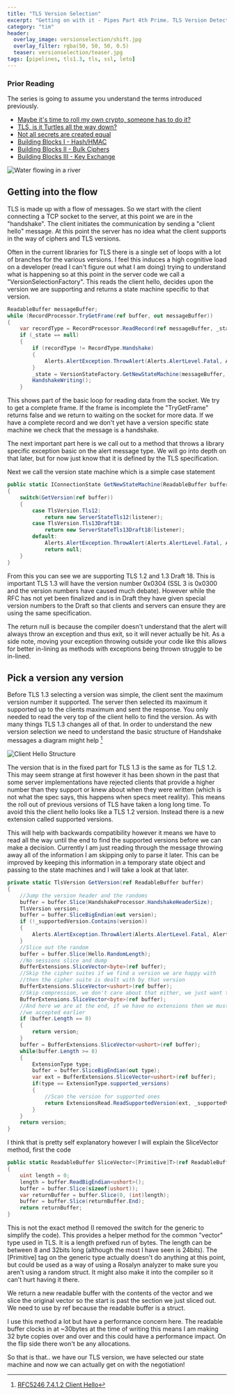 ```yaml
---
title: "TLS Version Selection"
excerpt: "Getting on with it - Pipes Part 4th Prime. TLS Version Detection"
category: "tim"
header:
  overlay_image: versionselection/shift.jpg
  overlay_filter: rgba(50, 50, 50, 0.5)
  teaser: versionselection/teaser.jpg
tags: [pipelines, tls1.3, tls, ssl, leto]
---
```


### Prior Reading

The series is going to assume you understand the terms introduced previously. 

* [Maybe it's time to roll my own crypto, someone has to do it?](https://cetus.io/tim/Maybe-its-time-to-roll-my-own-crypto/)
* [TLS, is it Turtles all the way down?](https://cetus.io/tim/TLS-Turtles-all-the-way-down/)
* [Not all secrets are created equal](https://cetus.io/tim/Not-all-secrets-are-created-equal/)
* [Building Blocks I - Hash/HMAC](https://cetus.io/tim/TLS-Building-blocks-I/)
* [Building Blocks II - Bulk Ciphers](https://cetus.io/tim/TLS-Building-blocks-II/)
* [Building Blocks III - Key Exchange](https://cetus.io/tim/TLS-Building-blocks-III/)

![Water flowing in a river](https://cetus.io/images/versionselection/water.jpg)

## Getting into the flow

TLS is made up with a flow of messages. So we start with the client connecting a TCP socket to the server, at this point we are in the
"handshake". The client initiates the communication by sending a "client hello" message. At this point the server has no idea what the client
supports in the way of ciphers and TLS versions. 

Often in the current libraries for TLS there is a single set of loops with a lot of
branches for the various versions. I feel this induces a high cognitive load on a developer (read I can't figure out what I am doing) 
trying to understand what is happening
so at this point in the server code we call a "VersionSelectionFactory". This reads the client hello, decides upon the version we are
supporting and returns a state machine specific to that version.

``` csharp
ReadableBuffer messageBuffer;
while (RecordProcessor.TryGetFrame(ref buffer, out messageBuffer))
{
    var recordType = RecordProcessor.ReadRecord(ref messageBuffer, _state);
    if (_state == null)
    {
        if (recordType != RecordType.Handshake)
        {
            Alerts.AlertException.ThrowAlert(Alerts.AlertLevel.Fatal, Alerts.AlertDescription.unexpected_message, "Requre a handshake for first message");
        }
        _state = VersionStateFactory.GetNewStateMachine(messageBuffer, _listener);
        HandshakeWriting();
    }
```

This shows part of the basic loop for reading data from the socket. We try to get a complete frame. If the frame is incomplete the 
"TryGetFrame" returns false and we return to waiting on the socket for more data. If we have a complete record and we don't yet have
a version specific state machine we check that the message is a handshake. 

The next important part here is we call out to a method that throws a library specific exception basic on the alert message type. We
will go into depth on that later, but for now just know that it is defined by the TLS specification.

Next we call the version state machine which is a simple case statement 

``` csharp
public static IConnectionState GetNewStateMachine(ReadableBuffer buffer, SecurePipelineListener listener)
{
    switch(GetVersion(ref buffer))
    {
        case TlsVersion.Tls12:
            return new ServerStateTls12(listener);
        case TlsVersion.Tls13Draft18:
            return new ServerStateTls13Draft18(listener);
        default:
            Alerts.AlertException.ThrowAlert(Alerts.AlertLevel.Fatal, Alerts.AlertDescription.protocol_version, "Unsupported version");
            return null;
    }
}
```

From this you can see we are supporting TLS 1.2 and 1.3 Draft 18. This is important TLS 1.3 will have the version number 0x0304
(SSL 3 is 0x0300 and the version numbers have caused much debate). However while the RFC has not yet been finalized and is in Draft
they have given special version numbers to the Draft so that clients and servers can ensure they are using the same specification.

The return null is because the compiler doesn't understand that the alert will always throw an exception and thus exit, so it will
never actually be hit. As a side note, moving your exception throwing outside your code like this allows for better in-lining as methods
with exceptions being thrown struggle to be in-lined.

## Pick a version any version

Before TLS 1.3 selecting a version was simple, the client sent the maximum version number it supported. The server then selected its maximum
it supported up to the clients maximum and sent the response. You only needed to read the very top of the client hello to find the version.
As with many things TLS 1.3 changes all of that. In order to understand the new version selection we need to understand the basic structure of 
Handshake messages a diagram might help [^1]

![Client Hello Structure](https://cetus.io/images/versionselection/clienthello.png)

The version that is in the fixed part for TLS 1.3 is the same as for TLS 1.2. This may seem strange at first however it has been shown
in the past that some server implementations have rejected clients that provide a higher number than they support or knew about when
they were written (which is not what the spec says, this happens when specs meet reality). This means the roll out of previous versions
of TLS have taken a long long time. To avoid this the client hello looks like a TLS 1.2 version. Instead there is a new extension called supported
versions. 

This will help with backwards compatibility however it means we have to read all the way until the end to find the supported versions
before we can make a decision. Currently I am just reading through the message throwing away all of the information I am skipping only
to parse it later. This can be improved by keeping this information in a temporary state object and passing to the state machines 
and I will take a look at that later.

``` csharp
private static TlsVersion GetVersion(ref ReadableBuffer buffer)
{
    //Jump the version header and the randoms
    buffer = buffer.Slice(HandshakeProcessor.HandshakeHeaderSize);
    TlsVersion version;
    buffer = buffer.SliceBigEndian(out version);
    if (!_supportedVersion.Contains(version))
    {
        Alerts.AlertException.ThrowAlert(Alerts.AlertLevel.Fatal, Alerts.AlertDescription.protocol_version, $"The version was not in the supported list {version}");
    }
    //Slice out the random
    buffer = buffer.Slice(Hello.RandomLength);
    //No sessions slice and dump
    BufferExtensions.SliceVector<byte>(ref buffer);
    //Skip the cipher suites if we find a version we are happy with
    //then the cipher suite is dealt with by that version
    BufferExtensions.SliceVector<ushort>(ref buffer);
    //Skip compression, we don't care about that either, we just want to get to the end
    BufferExtensions.SliceVector<byte>(ref buffer);
    //And here we are at the end, if we have no extensions then we must be the header version that
    //we accepted earlier
    if (buffer.Length == 0)
    {
        return version;
    }
    buffer = BufferExtensions.SliceVector<ushort>(ref buffer);
    while(buffer.Length >= 8)
    {
        ExtensionType type;
        buffer = buffer.SliceBigEndian(out type);
        var ext = BufferExtensions.SliceVector<ushort>(ref buffer);
        if(type == ExtensionType.supported_versions)
        {
            //Scan the version for supported ones
            return ExtensionsRead.ReadSupportedVersion(ext, _supportedVersion);
        }
    }
    return version;
}
```

I think that is pretty self explanatory however I will explain the SliceVector method, first the code

``` csharp
public static ReadableBuffer SliceVector<[Primitive]T>(ref ReadableBuffer buffer) where T : struct
{
    uint length = 0;
    length = buffer.ReadBigEndian<ushort>();
    buffer = buffer.Slice(sizeof(ushort));
    var returnBuffer = buffer.Slice(0, (int)length);
    buffer = buffer.Slice(returnBuffer.End);
    return returnBuffer;
}
```

This is not the exact method (I removed the switch for the generic to simplify the code). This provides a helper
method for the common "vector" type used in TLS. It is a length prefixed run of bytes. The length can be between 8
and 32bits long (although the most I have seen is 24bits). The [Primitive] tag on the generic type actually doesn't
do anything at this point, but could be used as a way of using a Rosalyn analyzer to make sure you aren't using a random
struct. It might also make it into the compiler so it can't hurt having it there.

We return a new readable buffer with the contents of the vector and we slice the original vector so the start is past the
section we just sliced out. We need to use by ref because the readable buffer is a struct.

I use this method a lot but have a performance concern here. The readable buffer clocks in at ~30bytes at the time of writing
this means I am making 32 byte copies over and over and this could have a performance impact. On the flip side there won't be any
allocations.

So that is that.. we have our TLS version, we have selected our state machine and now we can actually get on with the negotiation!

[^1]: [RFC5246 7.4.1.2 Client Hello](https://tools.ietf.org/html/rfc5246#section-7.4.1.2)